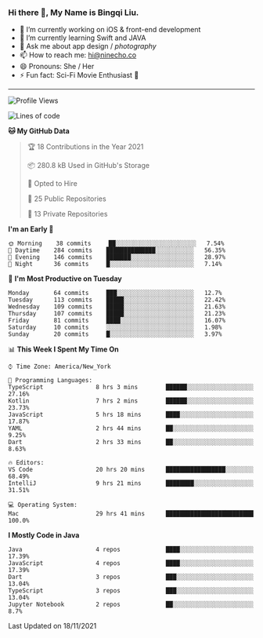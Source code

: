 ### Hi there 👋, My Name is Bingqi Liu.

- 🔭 I’m currently working on iOS & front-end development
- 🌱 I’m currently learning Swift and JAVA
- 💬 Ask me about app design / *photography*
- 📫 How to reach me: hi@ninecho.co
- 😄 Pronouns: She / Her
- ⚡ Fun fact: Sci-Fi Movie Enthusiast 🚀

---

<!--START_SECTION:waka-->
![Profile Views](http://img.shields.io/badge/Profile%20Views-0-blue)

![Lines of code](https://img.shields.io/badge/From%20Hello%20World%20I%27ve%20Written-3.1%20million%20lines%20of%20code-blue)

**🐱 My GitHub Data** 

> 🏆 18 Contributions in the Year 2021
 > 
> 📦 280.8 kB Used in GitHub's Storage 
 > 
> 💼 Opted to Hire
 > 
> 📜 25 Public Repositories 
 > 
> 🔑 13 Private Repositories  
 > 
**I'm an Early 🐤** 

```text
🌞 Morning    38 commits     ██░░░░░░░░░░░░░░░░░░░░░░░   7.54% 
🌆 Daytime    284 commits    ██████████████░░░░░░░░░░░   56.35% 
🌃 Evening    146 commits    ███████░░░░░░░░░░░░░░░░░░   28.97% 
🌙 Night      36 commits     █░░░░░░░░░░░░░░░░░░░░░░░░   7.14%

```
📅 **I'm Most Productive on Tuesday** 

```text
Monday       64 commits     ███░░░░░░░░░░░░░░░░░░░░░░   12.7% 
Tuesday      113 commits    █████░░░░░░░░░░░░░░░░░░░░   22.42% 
Wednesday    109 commits    █████░░░░░░░░░░░░░░░░░░░░   21.63% 
Thursday     107 commits    █████░░░░░░░░░░░░░░░░░░░░   21.23% 
Friday       81 commits     ████░░░░░░░░░░░░░░░░░░░░░   16.07% 
Saturday     10 commits     ░░░░░░░░░░░░░░░░░░░░░░░░░   1.98% 
Sunday       20 commits     █░░░░░░░░░░░░░░░░░░░░░░░░   3.97%

```


📊 **This Week I Spent My Time On** 

```text
⌚︎ Time Zone: America/New_York

💬 Programming Languages: 
TypeScript               8 hrs 3 mins        ██████░░░░░░░░░░░░░░░░░░░   27.16% 
Kotlin                   7 hrs 2 mins        ██████░░░░░░░░░░░░░░░░░░░   23.73% 
JavaScript               5 hrs 18 mins       ████░░░░░░░░░░░░░░░░░░░░░   17.87% 
YAML                     2 hrs 44 mins       ██░░░░░░░░░░░░░░░░░░░░░░░   9.25% 
Dart                     2 hrs 33 mins       ██░░░░░░░░░░░░░░░░░░░░░░░   8.63%

🔥 Editors: 
VS Code                  20 hrs 20 mins      █████████████████░░░░░░░░   68.49% 
IntelliJ                 9 hrs 21 mins       ████████░░░░░░░░░░░░░░░░░   31.51%

💻 Operating System: 
Mac                      29 hrs 41 mins      █████████████████████████   100.0%

```

**I Mostly Code in Java** 

```text
Java                     4 repos             ████░░░░░░░░░░░░░░░░░░░░░   17.39% 
JavaScript               4 repos             ████░░░░░░░░░░░░░░░░░░░░░   17.39% 
Dart                     3 repos             ███░░░░░░░░░░░░░░░░░░░░░░   13.04% 
TypeScript               3 repos             ███░░░░░░░░░░░░░░░░░░░░░░   13.04% 
Jupyter Notebook         2 repos             ██░░░░░░░░░░░░░░░░░░░░░░░   8.7%

```



 Last Updated on 18/11/2021
<!--END_SECTION:waka-->
